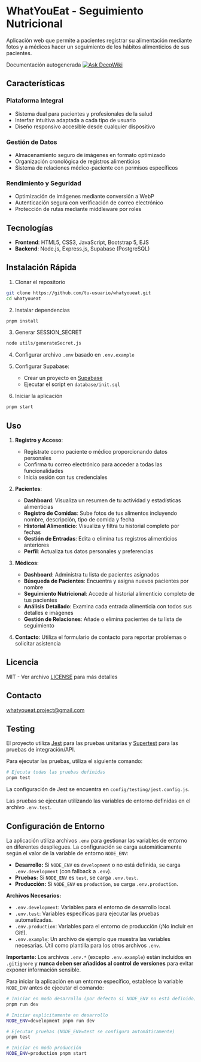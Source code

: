 # WhatYouEat - Seguimiento Nutricional

Aplicación web que permite a pacientes registrar su alimentación mediante fotos y a médicos hacer un seguimiento de los hábitos alimenticios de sus pacientes.

Documentación autogenerada
[![Ask DeepWiki](https://deepwiki.com/badge.svg)](https://deepwiki.com/alehardmode/whatyoueat)

## Características

### Plataforma Integral
- Sistema dual para pacientes y profesionales de la salud
- Interfaz intuitiva adaptada a cada tipo de usuario
- Diseño responsivo accesible desde cualquier dispositivo

### Gestión de Datos
- Almacenamiento seguro de imágenes en formato optimizado
- Organización cronológica de registros alimenticios
- Sistema de relaciones médico-paciente con permisos específicos

### Rendimiento y Seguridad
- Optimización de imágenes mediante conversión a WebP
- Autenticación segura con verificación de correo electrónico
- Protección de rutas mediante middleware por roles

## Tecnologías

- **Frontend**: HTML5, CSS3, JavaScript, Bootstrap 5, EJS
- **Backend**: Node.js, Express.js, Supabase (PostgreSQL)

## Instalación Rápida

1. Clonar el repositorio
```bash
git clone https://github.com/tu-usuario/whatyoueat.git
cd whatyoueat
```

2. Instalar dependencias
```bash
pnpm install
```

3. Generar SESSION_SECRET
```bash
node utils/generateSecret.js
```

4. Configurar archivo `.env` basado en `.env.example`

5. Configurar Supabase:
   - Crear un proyecto en [Supabase](https://supabase.com/)
   - Ejecutar el script en `database/init.sql`

6. Iniciar la aplicación
```bash
pnpm start
```

## Uso

1. **Registro y Acceso**:
   - Regístrate como paciente o médico proporcionando datos personales
   - Confirma tu correo electrónico para acceder a todas las funcionalidades
   - Inicia sesión con tus credenciales

2. **Pacientes**:
   - **Dashboard**: Visualiza un resumen de tu actividad y estadísticas alimenticias
   - **Registro de Comidas**: Sube fotos de tus alimentos incluyendo nombre, descripción, tipo de comida y fecha
   - **Historial Alimenticio**: Visualiza y filtra tu historial completo por fechas
   - **Gestión de Entradas**: Edita o elimina tus registros alimenticios anteriores
   - **Perfil**: Actualiza tus datos personales y preferencias

3. **Médicos**:
   - **Dashboard**: Administra tu lista de pacientes asignados
   - **Búsqueda de Pacientes**: Encuentra y asigna nuevos pacientes por nombre
   - **Seguimiento Nutricional**: Accede al historial alimenticio completo de tus pacientes
   - **Análisis Detallado**: Examina cada entrada alimenticia con todos sus detalles e imágenes
   - **Gestión de Relaciones**: Añade o elimina pacientes de tu lista de seguimiento

4. **Contacto**: Utiliza el formulario de contacto para reportar problemas o solicitar asistencia

## Licencia

MIT - Ver archivo [LICENSE](LICENSE) para más detalles

## Contacto

whatyoueat.project@gmail.com

## Testing

El proyecto utiliza [Jest](https://jestjs.io/) para las pruebas unitarias y [Supertest](https://github.com/visionmedia/supertest) para las pruebas de integración/API.

Para ejecutar las pruebas, utiliza el siguiente comando:

```bash
# Ejecuta todas las pruebas definidas
pnpm test
```

La configuración de Jest se encuentra en `config/testing/jest.config.js`.

Las pruebas se ejecutan utilizando las variables de entorno definidas en el archivo `.env.test`.

## Configuración de Entorno

La aplicación utiliza archivos `.env` para gestionar las variables de entorno en diferentes despliegues. La configuración se carga automáticamente según el valor de la variable de entorno `NODE_ENV`:

- **Desarrollo:** Si `NODE_ENV` es `development` o no está definida, se carga `.env.development` (con fallback a `.env`).
- **Pruebas:** Si `NODE_ENV` es `test`, se carga `.env.test`.
- **Producción:** Si `NODE_ENV` es `production`, se carga `.env.production`.

**Archivos Necesarios:**

- `.env.development`: Variables para el entorno de desarrollo local.
- `.env.test`: Variables específicas para ejecutar las pruebas automatizadas.
- `.env.production`: Variables para el entorno de producción (¡No incluir en Git!).
- `.env.example`: Un archivo de ejemplo que muestra las variables necesarias. Útil como plantilla para los otros archivos `.env`.

**Importante:** Los archivos `.env.*` (excepto `.env.example`) están incluidos en `.gitignore` y **nunca deben ser añadidos al control de versiones** para evitar exponer información sensible.

Para iniciar la aplicación en un entorno específico, establece la variable `NODE_ENV` antes de ejecutar el comando:

```bash
# Iniciar en modo desarrollo (por defecto si NODE_ENV no está definido)
pnpm run dev

# Iniciar explícitamente en desarrollo
NODE_ENV=development pnpm run dev

# Ejecutar pruebas (NODE_ENV=test se configura automáticamente)
pnpm test

# Iniciar en modo producción
NODE_ENV=production pnpm start
```
